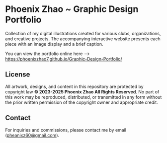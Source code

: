 # Phoenix Zhao ~ Graphic Design Portfolio 

Collection of my digital illustrations created for various clubs, organizations, and creative projects. The accompanying interactive website presents each piece with an image display and a brief caption. 

You can view the portfolio online here --> https://phoenixzhao7.github.io/Graphic-Design-Portfolio/

## License

All artwork, designs, and content in this repository are protected by copyright law **© 2023-2025 Phoenix Zhao All Rights Reserved**. 
No part of this work may be reproduced, distributed, or transmitted in any form without the prior written permission of the copyright owner and appropriate credit.

## Contact

For inquiries and commissions, please contact me by email (pheanixz60@gmail.com).

